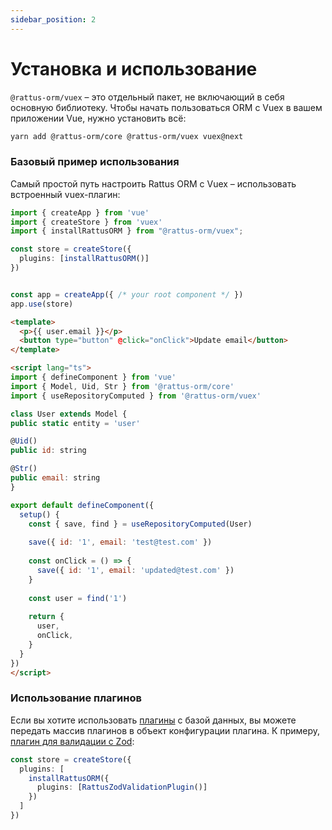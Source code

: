 ```yaml
---
sidebar_position: 2
---
```


# Установка и использование

`@rattus-orm/vuex` – это отдельный пакет, не включающий в себя основную библиотеку. Чтобы начать
пользоваться ORM с Vuex в вашем приложении Vue, нужно установить всё:
```bash
yarn add @rattus-orm/core @rattus-orm/vuex vuex@next
```

### Базовый пример использования
Самый простой путь настроить Rattus ORM с Vuex – использовать встроенный vuex-плагин:

```typescript title="main.ts"
import { createApp } from 'vue'
import { createStore } from 'vuex'
import { installRattusORM } from "@rattus-orm/vuex";

const store = createStore({ 
  plugins: [installRattusORM()]
})


const app = createApp({ /* your root component */ })
app.use(store)
```

```html title="App.vue"
<template>
  <p>{{ user.email }}</p>
  <button type="button" @click="onClick">Update email</button>
</template>

<script lang="ts">
import { defineComponent } from 'vue'
import { Model, Uid, Str } from '@rattus-orm/core'
import { useRepositoryComputed } from '@rattus-orm/vuex'

class User extends Model {
public static entity = 'user'

@Uid()
public id: string

@Str()
public email: string
}

export default defineComponent({
  setup() {
    const { save, find } = useRepositoryComputed(User)
    
    save({ id: '1', email: 'test@test.com' })
    
    const onClick = () => {
      save({ id: '1', email: 'updated@test.com' })
    }
    
    const user = find('1')
    
    return {
      user,
      onClick,
    }
  }
})
</script>
``` 

### Использование плагинов

Если вы хотите использовать [плагины](/docs/docs-core/plugins) с базой 
данных, вы можете передать массив плагинов в объект конфигурации плагина. К примеру, [плагин для валидации с Zod](/docs/category/zod-validate):
```typescript
const store = createStore({ 
  plugins: [
    installRattusORM({
      plugins: [RattusZodValidationPlugin()]
    })
  ]
})
```
